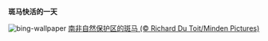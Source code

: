 
**斑马快活的一天**

![bing-wallpaper](https://www.bing.com/th?id=OHR.ZebraTrio_ZH-CN5902552401_1920x1080.jpg)
[南非自然保护区的斑马 (© Richard Du Toit/Minden Pictures)](https://www.bing.com/search?q=%E5%B7%B4%E5%88%87%E5%B0%94%E7%83%AD%E5%B8%A6%E8%8D%89%E5%8E%9F%E6%96%91%E9%A9%AC&amp;form=hpcapt&amp;mkt=zh-cn)
  
